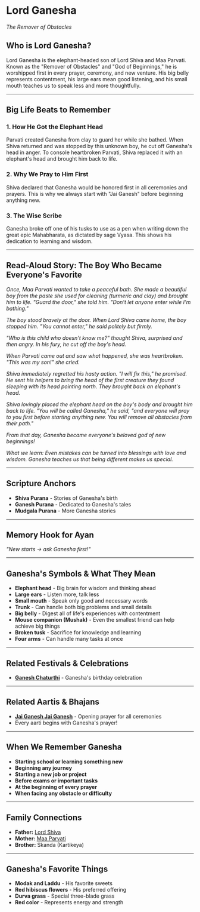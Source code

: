 # Lord Ganesha
*The Remover of Obstacles*

## Who is Lord Ganesha?

Lord Ganesha is the elephant-headed son of Lord Shiva and Maa Parvati. Known as the "Remover of Obstacles" and "God of Beginnings," he is worshipped first in every prayer, ceremony, and new venture. His big belly represents contentment, his large ears mean good listening, and his small mouth teaches us to speak less and more thoughtfully.

---

## Big Life Beats to Remember

### 1. **How He Got the Elephant Head**
Parvati created Ganesha from clay to guard her while she bathed. When Shiva returned and was stopped by this unknown boy, he cut off Ganesha's head in anger. To console heartbroken Parvati, Shiva replaced it with an elephant's head and brought him back to life.

### 2. **Why We Pray to Him First**
Shiva declared that Ganesha would be honored first in all ceremonies and prayers. This is why we always start with "Jai Ganesh" before beginning anything new.

### 3. **The Wise Scribe**
Ganesha broke off one of his tusks to use as a pen when writing down the great epic Mahabharata, as dictated by sage Vyasa. This shows his dedication to learning and wisdom.

---

## Read-Aloud Story: The Boy Who Became Everyone's Favorite

*Once, Maa Parvati wanted to take a peaceful bath. She made a beautiful boy from the paste she used for cleaning (turmeric and clay) and brought him to life. "Guard the door," she told him. "Don't let anyone enter while I'm bathing."*

*The boy stood bravely at the door. When Lord Shiva came home, the boy stopped him. "You cannot enter," he said politely but firmly.*

*"Who is this child who doesn't know me?" thought Shiva, surprised and then angry. In his fury, he cut off the boy's head.*

*When Parvati came out and saw what happened, she was heartbroken. "This was my son!" she cried.*

*Shiva immediately regretted his hasty action. "I will fix this," he promised. He sent his helpers to bring the head of the first creature they found sleeping with its head pointing north. They brought back an elephant's head.*

*Shiva lovingly placed the elephant head on the boy's body and brought him back to life. "You will be called Ganesha," he said, "and everyone will pray to you first before starting anything new. You will remove all obstacles from their path."*

*From that day, Ganesha became everyone's beloved god of new beginnings!*

*What we learn: Even mistakes can be turned into blessings with love and wisdom. Ganesha teaches us that being different makes us special.*

---

## Scripture Anchors
- **Shiva Purana** - Stories of Ganesha's birth
- **Ganesh Purana** - Dedicated to Ganesha's tales
- **Mudgala Purana** - More Ganesha stories

---

## Memory Hook for Ayan
*"New starts → ask Ganesha first!"*

---

## Ganesha's Symbols & What They Mean
- **Elephant head** - Big brain for wisdom and thinking ahead
- **Large ears** - Listen more, talk less
- **Small mouth** - Speak only good and necessary words
- **Trunk** - Can handle both big problems and small details
- **Big belly** - Digest all of life's experiences with contentment
- **Mouse companion (Mushak)** - Even the smallest friend can help achieve big things
- **Broken tusk** - Sacrifice for knowledge and learning
- **Four arms** - Can handle many tasks at once

---

## Related Festivals & Celebrations
- **[Ganesh Chaturthi](../section1-festivals/06-ganesh-chaturthi.md)** - Ganesha's birthday celebration

---

## Related Aartis & Bhajans
- **[Jai Ganesh Jai Ganesh](../section2-aartis-bhajans/06-jai-ganesh.md)** - Opening prayer for all ceremonies
- Every aarti begins with Ganesha's prayer!

---

## When We Remember Ganesha
- **Starting school or learning something new**
- **Beginning any journey**
- **Starting a new job or project**
- **Before exams or important tasks**
- **At the beginning of every prayer**
- **When facing any obstacle or difficulty**

---

## Family Connections
- **Father:** [Lord Shiva](./01-lord-shiva.md)
- **Mother:** [Maa Parvati](./07-maa-parvati.md)
- **Brother:** Skanda (Kartikeya)

---

## Ganesha's Favorite Things
- **Modak and Laddu** - His favorite sweets
- **Red hibiscus flowers** - His preferred offering
- **Durva grass** - Special three-blade grass
- **Red color** - Represents energy and strength